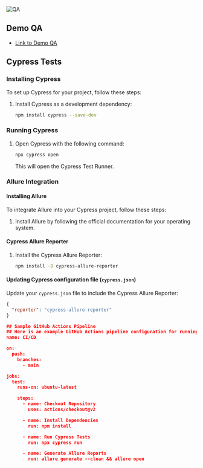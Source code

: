 
![QA](https://github.com/byKosta/DemoQATest/blob/master/Screenshot_500.png)

## Demo QA

- [Link to Demo QA](https://demoqa.com/)

## Cypress Tests

### Installing Cypress

To set up Cypress for your project, follow these steps:

1. Install Cypress as a development dependency:

    ```bash
    npm install cypress --save-dev
    ```

### Running Cypress

1. Open Cypress with the following command:

    ```bash
    npx cypress open
    ```

   This will open the Cypress Test Runner.

### Allure Integration

#### Installing Allure

To integrate Allure into your Cypress project, follow these steps:

1. Install Allure by following the official documentation for your operating system.

#### Cypress Allure Reporter

1. Install the Cypress Allure Reporter:

    ```bash
    npm install -D cypress-allure-reporter
    ```

#### Updating Cypress configuration file (`cypress.json`)

Update your `cypress.json` file to include the Cypress Allure Reporter:

```json
{
  "reporter": "cypress-allure-reporter"
}

## Sample GitHub Actions Pipeline
## Here is an example GitHub Actions pipeline configuration for running Cypress tests and generating Allure reports:
name: CI/CD

on:
  push:
    branches:
      - main

jobs:
  test:
    runs-on: ubuntu-latest

    steps:
      - name: Checkout Repository
        uses: actions/checkout@v2

      - name: Install Dependencies
        run: npm install

      - name: Run Cypress Tests
        run: npx cypress run

      - name: Generate Allure Reports
        run: allure generate --clean && allure open


